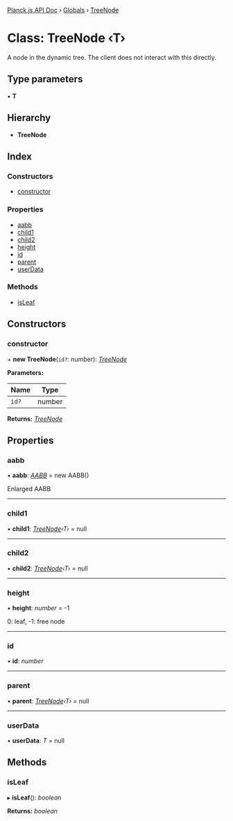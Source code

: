 [Planck.js API Doc](../README.md) › [Globals](../globals.md) › [TreeNode](treenode.md)

# Class: TreeNode ‹**T**›

A node in the dynamic tree. The client does not interact with this directly.

## Type parameters

▪ **T**

## Hierarchy

* **TreeNode**

## Index

### Constructors

* [constructor](treenode.md#constructor)

### Properties

* [aabb](treenode.md#aabb)
* [child1](treenode.md#child1)
* [child2](treenode.md#child2)
* [height](treenode.md#height)
* [id](treenode.md#id)
* [parent](treenode.md#parent)
* [userData](treenode.md#userdata)

### Methods

* [isLeaf](treenode.md#isleaf)

## Constructors

###  constructor

\+ **new TreeNode**(`id?`: number): *[TreeNode](treenode.md)*

**Parameters:**

Name | Type |
------ | ------ |
`id?` | number |

**Returns:** *[TreeNode](treenode.md)*

## Properties

###  aabb

• **aabb**: *[AABB](aabb.md)* = new AABB()

Enlarged AABB

___

###  child1

• **child1**: *[TreeNode](treenode.md)‹T›* = null

___

###  child2

• **child2**: *[TreeNode](treenode.md)‹T›* = null

___

###  height

• **height**: *number* = -1

0: leaf, -1: free node

___

###  id

• **id**: *number*

___

###  parent

• **parent**: *[TreeNode](treenode.md)‹T›* = null

___

###  userData

• **userData**: *T* = null

## Methods

###  isLeaf

▸ **isLeaf**(): *boolean*

**Returns:** *boolean*
